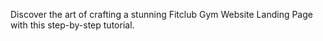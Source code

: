 
Discover the art of crafting a stunning Fitclub Gym Website Landing Page with this step-by-step tutorial.
